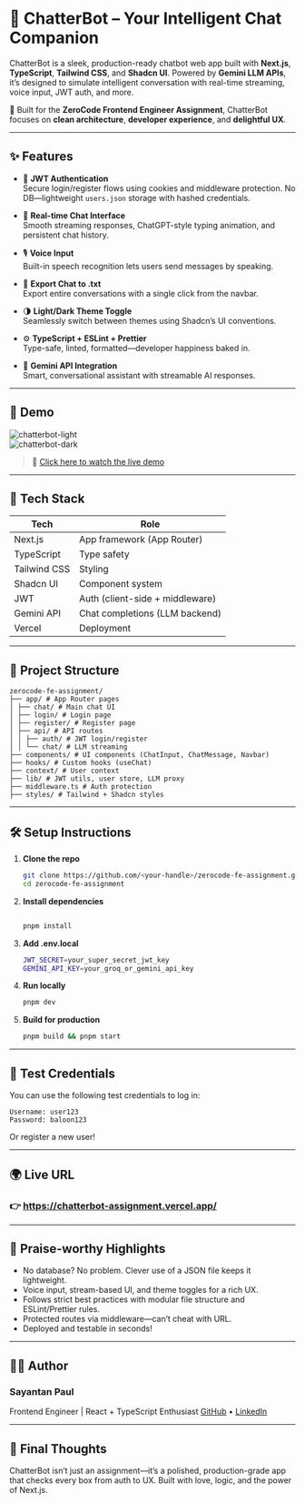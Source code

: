 # 🤖 ChatterBot – Your Intelligent Chat Companion

ChatterBot is a sleek, production-ready chatbot web app built with **Next.js**, **TypeScript**, **Tailwind CSS**, and **Shadcn UI**. Powered by **Gemini LLM APIs**, it’s designed to simulate intelligent conversation with real-time streaming, voice input, JWT auth, and more.  

🚀 Built for the **ZeroCode Frontend Engineer Assignment**, ChatterBot focuses on **clean architecture**, **developer experience**, and **delightful UX**.

---

## ✨ Features

- 🔐 **JWT Authentication**  
  Secure login/register flows using cookies and middleware protection. No DB—lightweight `users.json` storage with hashed credentials.

- 💬 **Real-time Chat Interface**  
  Smooth streaming responses, ChatGPT-style typing animation, and persistent chat history.

- 🎙️ **Voice Input**  
  Built-in speech recognition lets users send messages by speaking.

- 📁 **Export Chat to .txt**  
  Export entire conversations with a single click from the navbar.

- 🌗 **Light/Dark Theme Toggle**  
  Seamlessly switch between themes using Shadcn’s UI conventions.

- ⚙️ **TypeScript + ESLint + Prettier**  
  Type-safe, linted, formatted—developer happiness baked in.

- 🧠 **Gemini API Integration**  
  Smart, conversational assistant with streamable AI responses.

---

## 📸 Demo

![chatterbot-light](https://drive.google.com/file/d/1a__a2zv1BlCbkiWOouyDPxkhfcEwjW7J/view?usp=sharing)  
![chatterbot-dark](https://drive.google.com/file/d/1U9-LnQO4miG-DqGer5dAM55kChhYlPOp/view?usp=sharing)

> 🎥 [Click here to watch the live demo](https://chatterbot-assignment.vercel.app/)

---

## 🔧 Tech Stack

| Tech        | Role                               |
|-------------|------------------------------------|
| Next.js     | App framework (App Router)         |
| TypeScript  | Type safety                        |
| Tailwind CSS| Styling                            |
| Shadcn UI   | Component system                   |
| JWT         | Auth (client-side + middleware)    |
| Gemini API  | Chat completions (LLM backend)     |
| Vercel      | Deployment                         |

---

## 📁 Project Structure

```
zerocode-fe-assignment/  
├── app/ # App Router pages  
│ ├── chat/ # Main chat UI  
│ ├── login/ # Login page  
│ ├── register/ # Register page  
│ ├── api/ # API routes  
│ │ ├── auth/ # JWT login/register  
│ │ └── chat/ # LLM streaming  
├── components/ # UI components (ChatInput, ChatMessage, Navbar)  
├── hooks/ # Custom hooks (useChat)  
├── context/ # User context  
├── lib/ # JWT utils, user store, LLM proxy  
├── middleware.ts # Auth protection  
├── styles/ # Tailwind + Shadcn styles

```

---

## 🛠️ Setup Instructions

1. **Clone the repo**
   ```bash
   git clone https://github.com/<your-handle>/zerocode-fe-assignment.git
   cd zerocode-fe-assignment
   ```
2. **Install dependencies**
    ```bash

    pnpm install
    ```
3. **Add .env.local**
    ```bash
    JWT_SECRET=your_super_secret_jwt_key
    GEMINI_API_KEY=your_groq_or_gemini_api_key
    ```
4. **Run locally**
    ```bash
    pnpm dev
    ```
5. **Build for production**
    ```bash
    pnpm build && pnpm start
    ```
---
## 🧪 Test Credentials
You can use the following test credentials to log in:

```
Username: user123
Password: baloon123
```
Or register a new user!

---
## 🌍 Live URL

### 👉 https://chatterbot-assignment.vercel.app/

---

## 📢 Praise-worthy Highlights
- No database? No problem. Clever use of a JSON file keeps it lightweight.
- Voice input, stream-based UI, and theme toggles for a rich UX.
- Follows strict best practices with modular file structure and ESLint/Prettier rules.
- Protected routes via middleware—can’t cheat with URL.
- Deployed and testable in seconds!

---

## 🧑‍💻 Author
### Sayantan Paul
Frontend Engineer | React + TypeScript Enthusiast
[GitHub](https://github.com/sayantan-paul-007) • [LinkedIn](https://www.linkedin.com/in/sayantan-paul-6010701a7/)

---

## 🏁 Final Thoughts
ChatterBot isn’t just an assignment—it’s a polished, production-grade app that checks every box from auth to UX.
Built with love, logic, and the power of Next.js.




